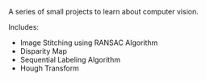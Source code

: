 A series of small projects to learn about computer vision.

Includes:
- Image Stitching using RANSAC Algorithm
- Disparity Map
- Sequential Labeling Algorithm
- Hough Transform

